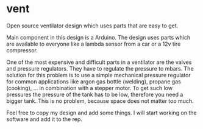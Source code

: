 # vent
Open source ventilator design which uses parts that are easy to get.

Main component in this design is a Arduino. 
The design uses parts which are available to everyone like a lambda sensor from a car or a 12v tire compressor.

One of the most expensive and difficult parts in a ventilator are the valves and pressure regulators. They have to regulate the pressure to mbars. The solution for this problem is to use a simple mechanical pressure regulator for common applications like argon gas bottle (welding), propane gas (cooking), ... in combination with a stepper motor. To get such low pressures the pressure of the tank has to be low, therefore you need a bigger tank. This is no problem, because space does not matter too much.


Feel free to copy my design and add some things. I will start working on the software and add it to the rep.



